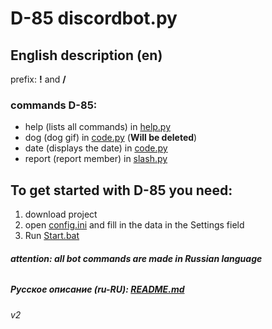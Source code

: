 # D-85 discordbot.py

## English description (en)

prefix: **!** аnd **/**

### commands D-85:

- help (lists all commands) in [help.py](cogs%2Fhelp.py)
- dog (dog gif) in [code.py](cogs%2Fcode.py) (**Will be deleted**)
- date (displays the date) in [code.py](cogs%2Fcode.py)
- report (report member) in [slash.py](cogs%2Fslash.py)

## To get started with D-85 you need:

1. download project
2. open [config.ini](config.ini) and fill in the data in the Settings field
3. Run [Start.bat](Start.bat)

###### **attention: all bot commands are made in Russian language**

##### Русское описание (ru-RU): [README.md](README.md)

###### v2


